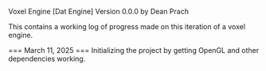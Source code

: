 Voxel Engine [Dat Engine] Version 0.0.0 by Dean Prach

This contains a working log of progress made on this iteration of a voxel engine.

=== March 11, 2025 ===
Initializing the project by getting OpenGL and other dependencies working.